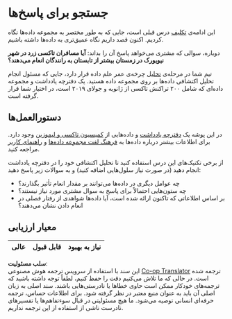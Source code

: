 <!--
CO_OP_TRANSLATOR_METADATA:
{
  "original_hash": "fcc7547171f4530f159676dd73ed772e",
  "translation_date": "2025-08-24T00:46:56+00:00",
  "source_file": "4-Data-Science-Lifecycle/15-analyzing/assignment.md",
  "language_code": "fa"
}
-->
# جستجو برای پاسخ‌ها

این ادامه‌ی [تکلیف](../14-Introduction/assignment.md) درس قبلی است، جایی که به طور مختصر به مجموعه داده‌ها نگاه کردیم. اکنون قصد داریم نگاه عمیق‌تری به داده‌ها داشته باشیم.

دوباره، سوالی که مشتری می‌خواهد پاسخ آن را بداند: **آیا مسافران تاکسی زرد در شهر نیویورک در زمستان بیشتر از تابستان به رانندگان انعام می‌دهند؟**

تیم شما در مرحله‌ی [تحلیل](README.md) چرخه‌ی عمر علم داده قرار دارد، جایی که مسئول انجام تحلیل اکتشافی داده‌ها بر روی مجموعه داده هستید. یک دفترچه یادداشت و مجموعه داده‌ای که شامل ۲۰۰ تراکنش تاکسی از ژانویه و جولای ۲۰۱۹ است، در اختیار شما قرار گرفته است.

## دستورالعمل‌ها

در این پوشه یک [دفترچه یادداشت](../../../../4-Data-Science-Lifecycle/15-analyzing/assignment.ipynb) و داده‌هایی از [کمیسیون تاکسی و لیموزین](https://docs.microsoft.com/en-us/azure/open-datasets/dataset-taxi-yellow?tabs=azureml-opendatasets) وجود دارد. برای اطلاعات بیشتر درباره داده‌ها به [فرهنگ لغت مجموعه داده‌ها](https://www1.nyc.gov/assets/tlc/downloads/pdf/data_dictionary_trip_records_yellow.pdf) و [راهنمای کاربر](https://www1.nyc.gov/assets/tlc/downloads/pdf/trip_record_user_guide.pdf) مراجعه کنید.

از برخی تکنیک‌های این درس استفاده کنید تا تحلیل اکتشافی خود را در دفترچه یادداشت انجام دهید (در صورت نیاز سلول‌هایی اضافه کنید) و به سوالات زیر پاسخ دهید:

- چه عوامل دیگری در داده‌ها می‌توانند بر مقدار انعام تأثیر بگذارند؟
- چه ستون‌هایی احتمالاً برای پاسخ به سوال مشتری مورد نیاز نیستند؟
- بر اساس اطلاعاتی که تاکنون ارائه شده است، آیا داده‌ها شواهدی از رفتار فصلی در انعام دادن نشان می‌دهند؟

## معیار ارزیابی

عالی | قابل قبول | نیاز به بهبود
--- | --- | ---

**سلب مسئولیت**:  
این سند با استفاده از سرویس ترجمه هوش مصنوعی [Co-op Translator](https://github.com/Azure/co-op-translator) ترجمه شده است. در حالی که ما تلاش می‌کنیم دقت را حفظ کنیم، لطفاً توجه داشته باشید که ترجمه‌های خودکار ممکن است حاوی خطاها یا نادرستی‌هایی باشند. سند اصلی به زبان اصلی آن باید به عنوان منبع معتبر در نظر گرفته شود. برای اطلاعات حساس، ترجمه حرفه‌ای انسانی توصیه می‌شود. ما هیچ مسئولیتی در قبال سوءتفاهم‌ها یا تفسیرهای نادرست ناشی از استفاده از این ترجمه نداریم.